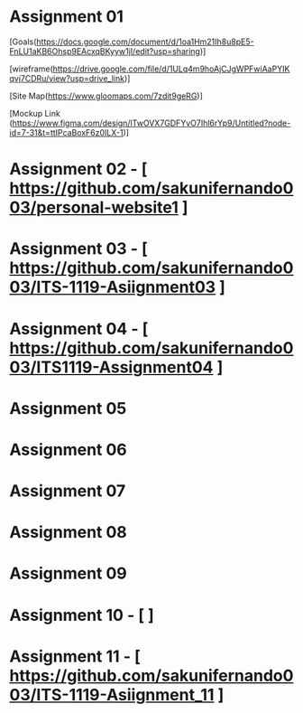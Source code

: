 # Assignment 01

[Goals(https://docs.google.com/document/d/1oa1Hm21Ih8u8pE5-FnLU1aKB6Ohsp9EAcxqBKyyw1jI/edit?usp=sharing)]

[wireframe(https://drive.google.com/file/d/1ULq4m9hoAjCJgWPFwiAaPYIKqvj7CDRu/view?usp=drive_link)]

[Site Map(https://www.gloomaps.com/7zdit9geRG)]

[Mockup Link (https://www.figma.com/design/lTwOVX7GDFYvO7Ihl6rYp9/Untitled?node-id=7-31&t=ttIPcaBoxF6z0ILX-1)]

# Assignment 02 - [ https://github.com/sakunifernando003/personal-website1 ]

# Assignment 03 - [ https://github.com/sakunifernando003/ITS-1119-Asiignment03 ]

# Assignment 04 - [ https://github.com/sakunifernando003/ITS1119-Assignment04 ]

# Assignment 05

# Assignment 06

# Assignment 07

# Assignment 08

# Assignment 09

# Assignment 10 - [ ]

# Assignment 11 - [ https://github.com/sakunifernando003/ITS-1119-Asiignment_11 ]

